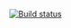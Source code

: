 [![Build status](https://ci.appveyor.com/api/projects/status/kmp14dlug11r70qb?svg=true)](https://ci.appveyor.com/project/NeuroK-hub/ajs-diplom)
